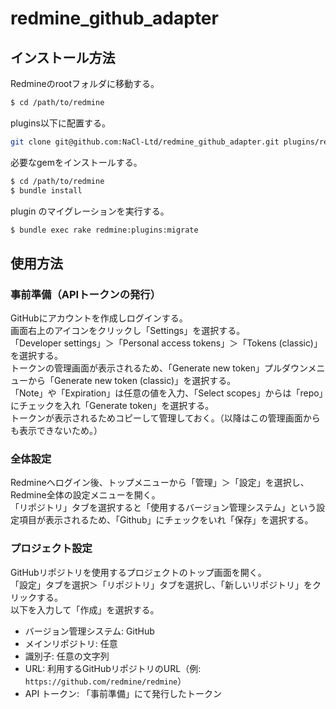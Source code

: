 # redmine_github_adapter

## インストール方法

Redmineのrootフォルダに移動する。

```sh
$ cd /path/to/redmine
```

plugins以下に配置する。

```sh
git clone git@github.com:NaCl-Ltd/redmine_github_adapter.git plugins/redmine_github_adapter
```

必要なgemをインストールする。

```sh
$ cd /path/to/redmine
$ bundle install
```

plugin のマイグレーションを実行する。

```sh
$ bundle exec rake redmine:plugins:migrate
```

## 使用方法

### 事前準備（APIトークンの発行）

GitHubにアカウントを作成しログインする。  
画面右上のアイコンをクリックし「Settings」を選択する。  
「Developer settings」＞「Personal access tokens」＞「Tokens (classic)」を選択する。  
トークンの管理画面が表示されるため、「Generate new token」プルダウンメニューから「Generate new token (classic)」を選択する。  
「Note」や「Expiration」は任意の値を入力、「Select scopes」からは「repo」にチェックを入れ「Generate token」を選択する。  
トークンが表示されるためコピーして管理しておく。（以降はこの管理画面からも表示できないため。）

### 全体設定

Redmineへログイン後、トップメニューから「管理」＞「設定」を選択し、Redmine全体の設定メニューを開く。  
「リポジトリ」タブを選択すると「使用するバージョン管理システム」という設定項目が表示されるため、「Github」にチェックをいれ「保存」を選択する。

### プロジェクト設定

GitHubリポジトリを使用するプロジェクトのトップ画面を開く。  
「設定」タブを選択＞「リポジトリ」タブを選択し、「新しいリポジトリ」をクリックする。  
以下を入力して「作成」を選択する。

- バージョン管理システム: GitHub
- メインリポジトリ: 任意
- 識別子: 任意の文字列
- URL: 利用するGitHubリポジトリのURL（例: `https://github.com/redmine/redmine`）
- API トークン: 「事前準備」にて発行したトークン
